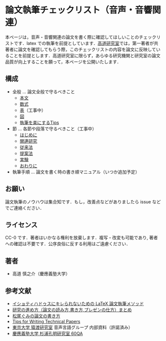 # 論文執筆チェックリスト（音声・音響関連）
本ページは，音声・音響関連の論文を書く際に確認してほしいことのチェックリストです．latex での執筆を前提としています．[高道研究室](https://takamichi-lab.github.io/)では，第一著者が共著者に論文を確認してもらう際，このチェックリストの内容を論文に反映していることを前提とします．高道研究室に限らず，あらゆる研究機関と研究室の論文品質が向上することを願って，本ページを公開いたします．

## 構成
 - 全般 ... 論文全般で守るべきこと
    - [本文](日本語/全般/本文.md)
    - [数式](日本語/全般/数式.md)
    - [表](日本語/全般/数式.md)（工事中）
    - [図](日本語/全般/図.md)
    - [執筆を楽にするTips](日本語/全般/tips.md)
 - 節 ... 各節や段落で守るべきこと（工事中）
    - [はじめに](日本語/節/はじめに.md)
    - [関連研究](日本語/節/関連研究.md)
    - [従来法](日本語/節/従来法.md)
    - [提案法](日本語/節/提案法.md)
    - [実験](日本語/節/実験.md)
    - [おわりに](日本語/節/おわりに.md)
 - 執筆手順 ... 論文を書く時の書き順マニュアル（いつか追加予定）

## お願い
論文執筆のノウハウは集合知です．もし，改善点などがありましたら issue などでご連絡ください．

## ライセンス
CC-0 です．著者はいかなる権利を放棄します．複写・改変も可能であり,
著者への確認は不要です．公序良俗に反する利用はご遠慮ください．

## 著者
- 高道 慎之介（慶應義塾大学）

## 参考文献
- [イショティハドゥスにキレられないための LaTeX 論文執筆メソッド](https://qiita.com/Ishotihadus/items/bbbb85f54e6a4e7aaac0)
- [研究の進め方（論文の読み方,書き方,プレゼンの仕方）まとめ](https://github.com/SeitaroShinagawa/FavoritePapers/blob/master/summary/how_to_make_progress.md)
- [松尾ぐみの論文の書き方](http://ymatsuo.com/japanese/ronbun_jpn.html)
- [Tips for Writing Technical Papers](https://cs.stanford.edu/people/widom/paper-writing.html)
- [東京大学 猿渡研究室](https://www.sp.ipc.i.u-tokyo.ac.jp/) 音声言語グループ 内部資料（許諾済み）
- [慶應義塾大学 杉浦孔明研究室 60QA](https://docs.google.com/document/d/180tNamxQFV2fWUOmEdtTFVy-R-sTgiFlbxL-o3Lg6n4/edit?usp=sharing)